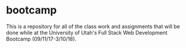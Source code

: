 # bootcamp
This is a repository for all of the class work and assignments that will be done while at the University of Utah's Full Stack Web Development Bootcamp (09/11/17-3/10/18). 
